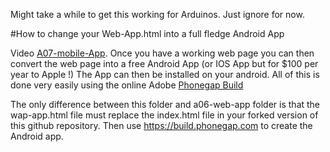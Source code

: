 
Might take a while to get this working for Arduinos. Just ignore for now.


#How to change your Web-App.html into a full fledge Android App

Video [A07-mobile-App](https://youtu.be/nR8pwlmnSJU?list=PL57Dnr1H_egsL0r4RXPA4PY2yZhOJk5Nr&t=5s). Once you have a working web page you can then convert the web page into a free Android App (or IOS App but for $100 per year to Apple !) The App can then be installed on your android. All of this is done very easily using the online Adobe [Phonegap Build](https://build.phonegap.com)


The only difference between this folder and a06-web-app folder is that the wap-app.html file must replace the index.html file in your forked version of this github repository. Then use https://build.phonegap.com to create the Android app.


